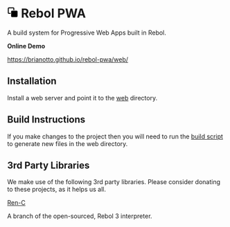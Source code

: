 # <img src="src/lib/pwa/android-chrome-192x192.png?raw=true" height="25" width="25" /> Rebol PWA

A build system for Progressive Web Apps built in Rebol. 

**Online Demo**

https://brianotto.github.io/rebol-pwa/web/

## Installation

Install a web server and point it to the [web](web) directory.

## Build Instructions

If you make changes to the project then you will need to run the [build script](build.bat) to generate new files in the web directory.

## 3rd Party Libraries

We make use of the following 3rd party libraries. Please consider donating to these projects, as it helps us all.

[Ren-C](https://github.com/metaeducation/ren-c)

A branch of the open-sourced, Rebol 3 interpreter.
